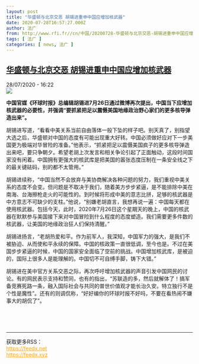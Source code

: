 ```yaml
---
layout: post
title: "华盛顿与北京交恶 胡锡进重申中国应增加核武器"
date: 2020-07-28T16:57:27.000Z
author: 法广
from: http://www.rfi.fr//cn/中国/20200728-华盛顿与北京交恶-胡锡进重申中国应增加核武器
tags: [ 法广 ]
categories: [ news, 法广 ]
---
```

<!--1595955447000-->
[华盛顿与北京交恶 胡锡进重申中国应增加核武器](http://www.rfi.fr//cn/%E4%B8%AD%E5%9B%BD/20200728-%E5%8D%8E%E7%9B%9B%E9%A1%BF%E4%B8%8E%E5%8C%97%E4%BA%AC%E4%BA%A4%E6%81%B6-%E8%83%A1%E9%94%A1%E8%BF%9B%E9%87%8D%E7%94%B3%E4%B8%AD%E5%9B%BD%E5%BA%94%E5%A2%9E%E5%8A%A0%E6%A0%B8%E6%AD%A6%E5%99%A8)
------

<div>
<div>28/07/2020 - 16:22</div><img src="https://s.rfi.fr/media/display/499a4c52-10ae-11ea-9533-005056a99247/w:310/p:16x9/200905259.jpg"><p><strong>中国官媒《环球时报》总编辑胡锡进7月26日通过微博再次提出，中国当下应增加核武器的必要性，并强调“要抓紧把足以震慑美国地缘政治野心家们的更多核导弹造出来”。</strong></p><div class="t-content__body u-clearfix"><div class="m-interstitial"></div><p>胡锡进写道，“看看中美关系当前自由落体一般下坠的样子吧。别天真了，别指望大选之后，华盛顿对中国的态度有可能出现重大好转。中国必须做好应对下一步美国更为极端对华冒险的准备。”他表示，“抓紧把足以震慑美国疯子的更多核导弹造出来吧，要只争朝夕。希望老胡上次发言和相关争论引起了正面触动，这段时间国家没有闲着。中国拥有更强大的核武库是把美国的嚣张态度压制在一条安全线之下的最关键砝码，别的都不太管用。”</p><p>胡锡进续称，“中国当然不会放弃与美协商解决各种问题的努力，我们重视中美关系的态度不会变。但问题是不取决于我们，随着美方步步紧逼，是不能排除中美在南海、台海擦枪走火的可能性的。到时候将形成中美的意志比拼，足够的核武器是中方意志不可缺少的支柱。”他说，“别嫌老胡直言，我想再说一遍：中国每天都在使用核武器。包括今天，此时，2020年7月26日这个星期天的晚上，中国的核武器在默默参与美国接下来对中国冒险到什么程度的态度塑造。我们需要更多件数的核武器，让美国的地缘政治狂人们保持清醒。”</p><p>胡锡进扬言，“老胡热爱和平。作为前军人，我深知，中国军力的强大，是我们不被胁迫、从而使和平永续的保障。中国的核政策一直很低调，至今也是。不过在美国步步紧逼的时候，中国的国家安全面临了空前的挑战。中国增加核武库，是被迫的，国际上很多人是能理解的。中国切不可自缚手脚，铸下大错。”</p><p>胡锡进在美中官方关系交恶之际，再次呼吁增加核武器的声音引发中国网民的讨论。有的网民表示支持和赞同，也有的指出，“苏联造的多，然后就解体了！搞军备竞赛死路一条，融入国际社会与共同的普世价值观才能长治久安。特立独行不是个性是魔性”。还有的则调侃称，“好好编你的环球时报不好吗，不要在看热闹不嫌事大的胡侃了”。</p><p> </p><div class="o-self-promo o-self-promo--nl o-self-promo--hidden" data-selfpromo-newsletter></div><div class="o-self-promo o-self-promo--app o-self-promo--hidden" data-selfpromo-app></div></div><br><hr><div>获取更多RSS：<br><a href="https://feedx.net" style="color:orange" target="_blank">https://feedx.net</a> <br><a href="https://feedx.xyz" style="color:orange" target="_blank">https://feedx.xyz</a><br></div>
</div>
